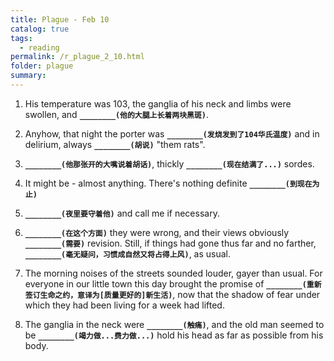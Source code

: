 ```yaml
---
title: Plague - Feb 10
catalog: true
tags: 
  - reading
permalink: /r_plague_2_10.html
folder: plague
summary: 
---
```



1.  His temperature was 103, the ganglia of his neck and limbs were swollen, and <b data-toggle="tooltip" data-original-title="{{site.data.answers.plag_d_7_a1}}">`________(他的大腿上长着两块黑斑)`</b>.

2.  Anyhow, that night the porter was <b data-toggle="tooltip" data-original-title="{{site.data.answers.plag_d_7_b1}}">`________(发烧发到了104华氏温度)`</b> and in delirium, always <b data-toggle="tooltip" data-original-title="{{site.data.answers.plag_d_7_b2}}">`________(胡说)`</b> "them rats".

3.  <b data-toggle="tooltip" data-original-title="{{site.data.answers.plag_d_7_c1}}">`________(他那张开的大嘴说着胡话)`</b>, thickly <b data-toggle="tooltip" data-original-title="{{site.data.answers.plag_d_7_c2}}">`________(现在结满了...)`</b> sordes.

4.  It might be - almost anything. There's nothing definite <b data-toggle="tooltip" data-original-title="{{site.data.answers.plag_d_7_d1}}">`________(到现在为止)`</b>

5.  <b data-toggle="tooltip" data-original-title="{{site.data.answers.plag_d_7_e1}}">`________(夜里要守着他)`</b> and call me if necessary.

6.  <b data-toggle="tooltip" data-original-title="{{site.data.answers.plag_d_7_f1}}">`________(在这个方面)`</b> they were wrong, and their views obviously <b data-toggle="tooltip" data-original-title="{{site.data.answers.plag_d_7_f2}}">`________(需要)`</b> revision. Still, if things had gone thus far and no farther, <b data-toggle="tooltip" data-original-title="{{site.data.answers.plag_d_7_f3}}">`________(毫无疑问，习惯成自然又将占得上风)`</b>, as usual.

7.  The morning noises of the streets sounded louder, gayer than usual. For everyone in our little town this day brought the promise of <b data-toggle="tooltip" data-original-title="{{site.data.answers.plag_d_7_g1}}">`________(重新签订生命之约，意译为[质量更好的]新生活)`</b>, now that the shadow of fear under which they had been living for a week had lifted.

8.  The ganglia in the neck were <b data-toggle="tooltip" data-original-title="{{site.data.answers.plag_d_7_h1}}">`________(触痛)`</b>, and the old man seemed to be <b data-toggle="tooltip" data-original-title="{{site.data.answers.plag_d_7_h2}}">`________(竭力做...费力做...)`</b> hold his head as far as possible from his body.